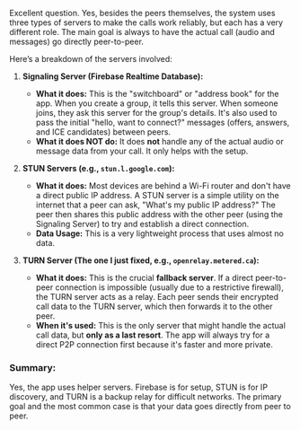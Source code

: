 Excellent question. Yes, besides the peers themselves, the system uses three types of servers to make the calls work reliably, but each has a very different role. The main goal is always to have the actual call (audio and messages) go directly peer-to-peer.

Here’s a breakdown of the servers involved:

1.  **Signaling Server (Firebase Realtime Database):**
    - **What it does:** This is the "switchboard" or "address book" for the app. When you create a group, it tells this server. When someone joins, they ask this server for the group's details. It's also used to pass the initial "hello, want to connect?" messages (offers, answers, and ICE candidates) between peers.
    - **What it does NOT do:** It does **not** handle any of the actual audio or message data from your call. It only helps with the setup.

2.  **STUN Servers (e.g., `stun.l.google.com`):**
    - **What it does:** Most devices are behind a Wi-Fi router and don't have a direct public IP address. A STUN server is a simple utility on the internet that a peer can ask, "What's my public IP address?" The peer then shares this public address with the other peer (using the Signaling Server) to try and establish a direct connection.
    - **Data Usage:** This is a very lightweight process that uses almost no data.

3.  **TURN Server (The one I just fixed, e.g., `openrelay.metered.ca`):**
    - **What it does:** This is the crucial **fallback server**. If a direct peer-to-peer connection is impossible (usually due to a restrictive firewall), the TURN server acts as a relay. Each peer sends their encrypted call data to the TURN server, which then forwards it to the other peer.
    - **When it's used:** This is the only server that might handle the actual call data, but **only as a last resort**. The app will always try for a direct P2P connection first because it's faster and more private.

### Summary:

Yes, the app uses helper servers. Firebase is for setup, STUN is for IP discovery, and TURN is a backup relay for difficult networks. The primary goal and the most common case is that your data goes directly from peer to peer.
